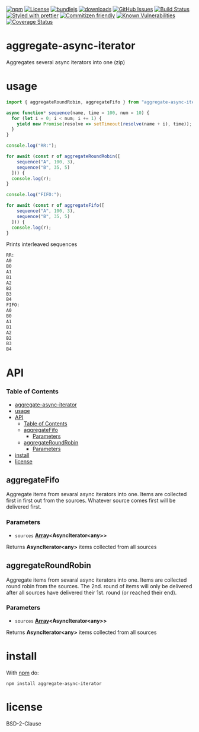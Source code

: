 [![npm](https://img.shields.io/npm/v/aggregate-async-iterator.svg)](https://www.npmjs.com/package/aggregate-async-iterator)
[![License](https://img.shields.io/badge/License-BSD%203--Clause-blue.svg)](https://opensource.org/licenses/BSD-3-Clause)
[![bundlejs](https://deno.bundlejs.com/?q=aggregate-async-iterator\&badge=detailed)](https://bundlejs.com/?q=aggregate-async-iterator)
[![downloads](http://img.shields.io/npm/dm/aggregate-async-iterator.svg?style=flat-square)](https://npmjs.org/package/aggregate-async-iterator)
[![GitHub Issues](https://img.shields.io/github/issues/arlac77/aggregate-async-iterator.svg?style=flat-square)](https://github.com/arlac77/aggregate-async-iterator/issues)
[![Build Status](https://img.shields.io/endpoint.svg?url=https%3A%2F%2Factions-badge.atrox.dev%2Farlac77%2Faggregate-async-iterator%2Fbadge\&style=flat)](https://actions-badge.atrox.dev/arlac77/aggregate-async-iterator/goto)
[![Styled with prettier](https://img.shields.io/badge/styled_with-prettier-ff69b4.svg)](https://github.com/prettier/prettier)
[![Commitizen friendly](https://img.shields.io/badge/commitizen-friendly-brightgreen.svg)](http://commitizen.github.io/cz-cli/)
[![Known Vulnerabilities](https://snyk.io/test/github/arlac77/aggregate-async-iterator/badge.svg)](https://snyk.io/test/github/arlac77/aggregate-async-iterator)
[![Coverage Status](https://coveralls.io/repos/arlac77/aggregate-async-iterator/badge.svg)](https://coveralls.io/github/arlac77/aggregate-async-iterator)

# aggregate-async-iterator

Aggregates several async iterators into one (zip)

# usage

```js
import { aggregateRoundRobin, aggregateFifo } from "aggregate-async-iterator";

async function* sequence(name, time = 100, num = 10) {
  for (let i = 0; i < num; i += 1) {
    yield new Promise(resolve => setTimeout(resolve(name + i), time));
  }
}

console.log("RR:");

for await (const r of aggregateRoundRobin([
    sequence("A", 100, 3),
    sequence("B", 35, 5)
  ])) {
  console.log(r);
}

console.log("FIFO:");

for await (const r of aggregateFifo([
    sequence("A", 100, 3),
    sequence("B", 35, 5)
  ])) {
  console.log(r);
}
```

Prints interleaved sequences

```txt
RR:
A0
B0
A1
B1
A2
B2
B3
B4
FIFO:
A0
B0
A1
B1
A2
B2
B3
B4
```

# API

<!-- Generated by documentation.js. Update this documentation by updating the source code. -->

### Table of Contents

- [aggregate-async-iterator](#aggregate-async-iterator)
- [usage](#usage)
- [API](#api)
    - [Table of Contents](#table-of-contents)
  - [aggregateFifo](#aggregatefifo)
    - [Parameters](#parameters)
  - [aggregateRoundRobin](#aggregateroundrobin)
    - [Parameters](#parameters-1)
- [install](#install)
- [license](#license)

## aggregateFifo

Aggregate items from sevaral async iterators into one.
Items are collected first in first out from the sources.
Whatever source comes first will be delivered first.

### Parameters

*   `sources` **[Array](https://developer.mozilla.org/docs/Web/JavaScript/Reference/Global_Objects/Array)\<AsyncIterator\<any>>**&#x20;

Returns **AsyncIterator\<any>** items collected from all sources

## aggregateRoundRobin

Aggregate items from sevaral async iterators into one.
Items are collected round robin from the sources.
The 2nd. round of items will only be delivered after all sources
have delivered their 1st. round (or reached their end).

### Parameters

*   `sources` **[Array](https://developer.mozilla.org/docs/Web/JavaScript/Reference/Global_Objects/Array)\<AsyncIterator\<any>>**&#x20;

Returns **AsyncIterator\<any>** items collected from all sources

# install

With [npm](http://npmjs.org) do:

```shell
npm install aggregate-async-iterator
```

# license

BSD-2-Clause
